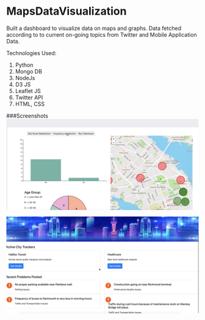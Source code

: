 # MapsDataVisualization

Built a dashboard to visualize data on maps and graphs. Data fetched according to to current on-going topics from Twitter and Mobile Application Data.

Technologies Used:

1. Python
2. Mongo DB
3. NodeJs
4. D3 JS
5. Leaflet JS
6. Twitter API
7. HTML, CSS

###Screenshots
![Dashboard](visualize1.png)

![Dashboard](visualize2.png)

